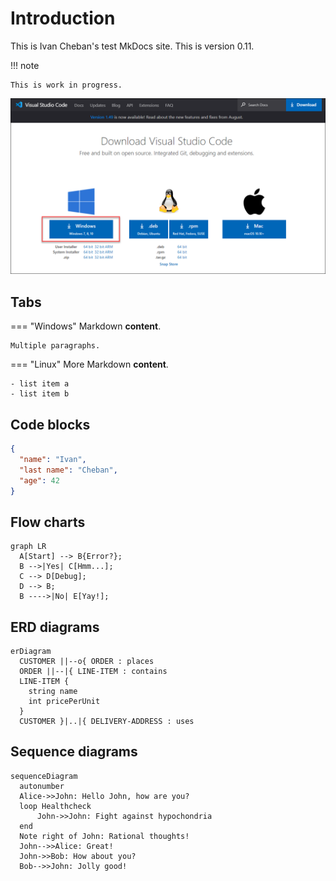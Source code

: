 # Introduction

This is Ivan Cheban's test MkDocs site. This is version 0.11.

!!! note

    This is work in progress.

![img](img/download-vscode.png)


## Tabs

=== "Windows"
    Markdown **content**.

    Multiple paragraphs.

=== "Linux"
    More Markdown **content**.

    - list item a
    - list item b

## Code blocks

```json
{
  "name": "Ivan",
  "last name": "Cheban",
  "age": 42
}
```

## Flow charts

```mermaid
graph LR
  A[Start] --> B{Error?};
  B -->|Yes| C[Hmm...];
  C --> D[Debug];
  D --> B;
  B ---->|No| E[Yay!];
```

## ERD diagrams

```mermaid
erDiagram
  CUSTOMER ||--o{ ORDER : places
  ORDER ||--|{ LINE-ITEM : contains
  LINE-ITEM {
    string name
    int pricePerUnit
  }
  CUSTOMER }|..|{ DELIVERY-ADDRESS : uses
```

## Sequence diagrams

```mermaid
sequenceDiagram
  autonumber
  Alice->>John: Hello John, how are you?
  loop Healthcheck
      John->>John: Fight against hypochondria
  end
  Note right of John: Rational thoughts!
  John-->>Alice: Great!
  John->>Bob: How about you?
  Bob-->>John: Jolly good!
```
